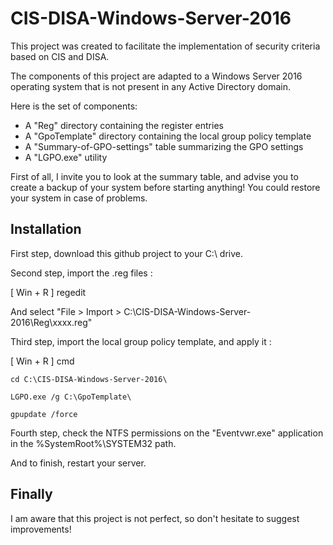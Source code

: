 # CIS-DISA-Windows-Server-2016

This project was created to facilitate the implementation of security criteria based on CIS and DISA.

The components of this project are adapted to a Windows Server 2016 operating system that is not present in any Active Directory domain.

Here is the set of components:
- A "Reg" directory containing the register entries
- A "GpoTemplate" directory containing the local group policy template
- A "Summary-of-GPO-settings" table summarizing the GPO settings
- A "LGPO.exe" utility

First of all, I invite you to look at the summary table, and advise you to create a backup of your system before starting anything! You could restore your system in case of problems.


## Installation

First step, download this github project to your C:\ drive.


Second step, import the .reg files :

[ Win + R ] regedit

And select "File > Import > C:\CIS-DISA-Windows-Server-2016\Reg\xxxx.reg"


Third step, import the local group policy template, and apply it :

[ Win + R ] cmd

```
cd C:\CIS-DISA-Windows-Server-2016\
```
```
LGPO.exe /g C:\GpoTemplate\
```
```
gpupdate /force
```

Fourth step, check the NTFS permissions on the "Eventvwr.exe" application in the %SystemRoot%\SYSTEM32 path.


And to finish, restart your server.


## Finally

I am aware that this project is not perfect, so don't hesitate to suggest improvements!
